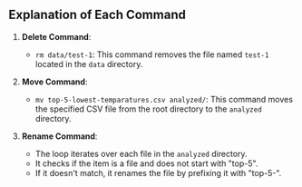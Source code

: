 ## Explanation of Each Command

1. **Delete Command**:
   - `rm data/test-1`: This command removes the file named `test-1` located in the `data` directory.

2. **Move Command**:
   - `mv top-5-lowest-temparatures.csv analyzed/`: This command moves the specified CSV file from the root directory to the `analyzed` directory.

3. **Rename Command**:
   - The loop iterates over each file in the `analyzed` directory.
   - It checks if the item is a file and does not start with "top-5".
   - If it doesn't match, it renames the file by prefixing it with "top-5-".

